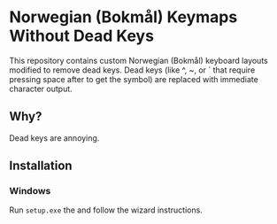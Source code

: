 # Norwegian (Bokmål) Keymaps Without Dead Keys
This repository contains custom Norwegian (Bokmål) keyboard layouts modified to remove dead keys.
Dead keys (like ^, ~, or ´ that require pressing space after to get the symbol) are replaced with immediate character output.

## Why?
Dead keys are annoying.

## Installation

### Windows
  Run `setup.exe` the and follow the wizard instructions.
